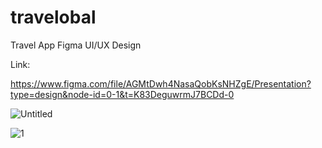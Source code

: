 # travelobal
Travel App Figma UI/UX Design

Link: 

 https://www.figma.com/file/AGMtDwh4NasaQobKsNHZgE/Presentation?type=design&node-id=0-1&t=K83DeguwrmJ7BCDd-0

 
![Untitled](https://github.com/Bawpsgithub/travelobal/assets/101357496/2fe2fd2c-8b37-49b6-ba20-1293e5d75b5e)



![1](https://github.com/Bawpsgithub/travelobal/assets/101357496/1ad263dd-3d68-47ae-8f65-7d50387a3690)
